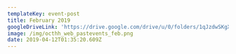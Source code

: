```yaml
---
templateKey: event-post
title: February 2019
googleDriveLink: 'https://drive.google.com/drive/u/0/folders/1qJzdwSKgX8ZqmBZTbY0GVOUnqCwmd6bJ'
image: /img/octhh_web_pastevents_feb.png
date: 2019-04-12T01:35:20.609Z
---
```


